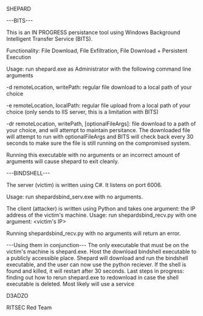 SHEPARD 

---BITS---

This is an IN PROGRESS persistance tool using Windows Background Intelligent Transfer Service (BITS). 

Functionality: File Download, File Exfiltration, File Download + Persistent Execution

Usage: run shepard.exe as Administrator with the following command line arguments
  
  -d remoteLocation, writePath: regular file download to a local path of your choice
  
  -e remoteLocation, localPath: regular file upload from a local path of your choice (only sends to IIS server, this is a limitation with BITS)
  
  -dr remoteLocation, writePath, [optionalFileArgs]:  file download to a path of your choice, and will attempt to maintain persitance. The downloaded file will
            attempt to run with optionalFileArgs and BITS will check back every 30 seconds to make sure the file is still running on the compromised system.
  
Running this executable with no arguments or an incorrect amount of arguments will cause shepard to exit cleanly.

---BINDSHELL---

The server (victim) is written using C#. It listens on port 6006.

Usage: run shepardsbind_serv.exe with no arguments.

The client (attacker) is written using Python and takes one argument: the IP address of the victim's machine. 
Usage: run shepardsbind_recv.py with one argument: <victim's IP>

Running shepardsbind_recv.py with no arguments will return an error.

---Using them in conjunction---
The only executable that must be on the victim's machine is shepard.exe. Host the download bindshell executable to a publicly accessible place. 
Shepard will download and run the bindshell executable, and the user can now use the python reciever. If the shell is found and killed, it will restart after 30 seconds.
Last steps in progress: finding out how to rerun shepard.exe to redownload in case the shell executable is deleted. Most likely will use a service



D3ADZO

RITSEC Red Team
